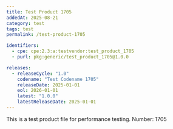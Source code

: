 ```yaml
---
title: Test Product 1705
addedAt: 2025-08-21
category: test
tags: test
permalink: /test-product-1705

identifiers:
  - cpe: cpe:2.3:a:testvendor:test_product_1705
  - purl: pkg:generic/test_product_1705@1.0.0

releases:
  - releaseCycle: "1.0"
    codename: "Test Codename 1705"
    releaseDate: 2025-01-01
    eol: 2026-01-01
    latest: "1.0.0"
    latestReleaseDate: 2025-01-01
---
```


This is a test product file for performance testing. Number: 1705
